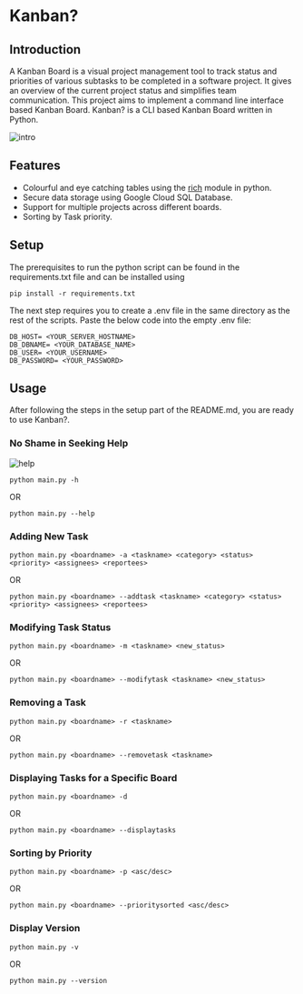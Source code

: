 # Kanban?

## Introduction

A Kanban Board is a visual project management tool to track status and priorities of various subtasks to be completed in a software project. It gives an overview of the current project status and simplifies team communication. This project aims to implement a command line interface based Kanban Board. Kanban? is a CLI based Kanban Board written in Python.

![intro](https://github.com/amanamitabh/cli-kanbanboard/assets/101924129/4933c095-4e68-47eb-adf9-aa2621832b21)

## Features
- Colourful and eye catching tables using the [rich](https://rich.readthedocs.io/en/stable/index.html) module in python.
- Secure data storage using Google Cloud SQL Database.
- Support for multiple projects across different boards.
- Sorting by Task priority.

## Setup

The prerequisites to run the python script can be found in the requirements.txt file and can be installed using 
```
pip install -r requirements.txt
```

The next step requires you to create a .env file in the same directory as the rest of the scripts. Paste the below code into the empty .env file:
```
DB_HOST= <YOUR_SERVER_HOSTNAME>
DB_DBNAME= <YOUR_DATABASE_NAME>
DB_USER= <YOUR_USERNAME>
DB_PASSWORD= <YOUR_PASSWORD>
```

## Usage

After following the steps in the setup part of the README.md, you are ready to use Kanban?.

### No Shame in Seeking Help

![help](https://github.com/amanamitabh/cli-kanbanboard/assets/101924129/ffabaf3d-bd78-4e14-b3e4-d2734c96f2b7)

```
python main.py -h
```
OR
```
python main.py --help
```

### Adding New Task

```
python main.py <boardname> -a <taskname> <category> <status> <priority> <assignees> <reportees>
```
OR
```
python main.py <boardname> --addtask <taskname> <category> <status> <priority> <assignees> <reportees>
```

### Modifying Task Status

```
python main.py <boardname> -m <taskname> <new_status>
```
OR
```
python main.py <boardname> --modifytask <taskname> <new_status>
```

### Removing a Task

```
python main.py <boardname> -r <taskname>
```
OR
```
python main.py <boardname> --removetask <taskname>
```

### Displaying Tasks for a Specific Board

```
python main.py <boardname> -d
```
OR
```
python main.py <boardname> --displaytasks
```

### Sorting by Priority

```
python main.py <boardname> -p <asc/desc>
```
OR
```
python main.py <boardname> --prioritysorted <asc/desc>
```

### Display Version

```
python main.py -v
```
OR
```
python main.py --version
```
